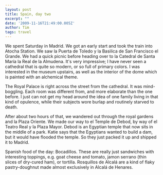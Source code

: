 ```yaml
---
layout: post
title: Spain, day two
excerpt: ""
date: '2009-11-16T21:49:00.005Z'
author: Tim
tags: travel
---
```


We spent Saturday in Madrid. We got an early start and took the train into Atocha Station. We saw la Puerta de Toledo y la Basilica de San Francisco el Grande. We had a quick picnic before heading over to la Catedral de Santa María la Real de la Almudena. It's very impressive; I have never seen a cathedral that is quite so modern, or so full of primary colors. I was interested in the museum upstairs, as well as the interior of the dome which is painted with an alchemical theme.  

The Royal Palace is right across the street from the cathedral. It was mind-boggling. Each room was different from, and more elaborate than the one before. I just can not get my head around the idea of one family living in that kind of opulence, while their subjects wore burlap and routinely starved to death.  

After about two hours of that, we wandered out through the royal gardens and la Plaza Oriente. We made our way to el Temple de Debod, by way of el Teatro Real y la Plaza Mayor. Debod is an Egyptian temple that now sits in the middle of a park. Katie says that the Egyptians wanted to build a dam, but it would have flooded the temple. So they just packed it up and shipped it to Madrid.  

Spanish food of the day: Bocadillos. These are really just sandwiches with interesting toppings, e.g. goat cheese and tomato, jamon serrano (thin slices of dry-cured ham), or tortilla. Rosquillos de Alcalá are a kind of flaky pastry-doughnut made almost exclusively in Alcalá de Henares.

